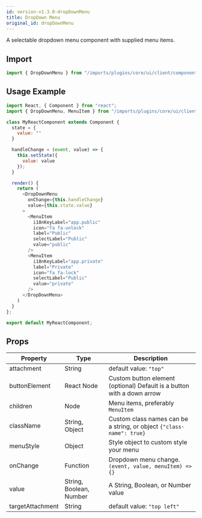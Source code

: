 ```yaml
---
id: version-v1.3.0-dropDownMenu
title: DropDown Menu
original_id: dropDownMenu
---
```

    
A selectable dropdown menu component with supplied menu items.

## Import

```javascript
import { DropDownMenu } from "/imports/plugins/core/ui/client/components";
```

## Usage Example

```javascript
import React, { Component } from "react";
import { DropDownMenu, MenuItem } from "/imports/plugins/core/ui/client/components";

class MyReactComponent extends Component {
  state = {
    value: ""
  }

  handleChange = (event, value) => {
    this.setState({
      value: value
    });
  }

  render() {
    return (
      <DropDownMenu
        onChange={this.handleChange}
        value={this.state.value}
      >
        <MenuItem
          i18nKeyLabel="app.public"
          icon="fa fa-unlock"
          label="Public"
          selectLabel="Public"
          value="public"
        />
        <MenuItem
          i18nKeyLabel="app.private"
          label="Private"
          icon="fa fa-lock"
          selectLabel="Public"
          value="private"
        />
      </DropDownMenu>
    )
  }
};

export default MyReactComponent;
```

## Props

Property        | Type                    | Description
--------------- | ----------------------- | ----------------------------------------------------------------------
attachment      | String                  | default value: `"top"`
buttonElement   | React Node              | Custom button element (optional) Default is a button with a down arrow
children        | Node                    | Menu items, preferably `MenuItem`
className       | String, Object          | Custom class names can be a string, or object `{"class-name": true}`
menuStyle       | Object                  | Style object to custom style your menu
onChange        | Function                | Dropdown menu change. `(event, value, menuItem) => {}`
value           | String, Boolean, Number | A String, Boolean, or Number value
targetAttachment| String                  | default value: `"top left"`
